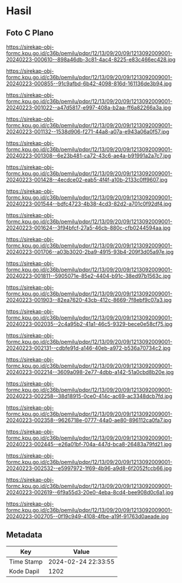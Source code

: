 # Hasil

## Foto C Plano

https://sirekap-obj-formc.kpu.go.id/c36b/pemilu/pdpr/12/13/09/20/09/1213092009001-20240223-000610--898a46db-3c81-4ac4-8225-e83c466ec428.jpg

https://sirekap-obj-formc.kpu.go.id/c36b/pemilu/pdpr/12/13/09/20/09/1213092009001-20240223-000855--91c9afbd-6b42-4098-816d-161136de3b94.jpg

https://sirekap-obj-formc.kpu.go.id/c36b/pemilu/pdpr/12/13/09/20/09/1213092009001-20240223-001022--a47d5817-e997-408a-b2aa-ff6a82266a3a.jpg

https://sirekap-obj-formc.kpu.go.id/c36b/pemilu/pdpr/12/13/09/20/09/1213092009001-20240223-001132--1538d906-f271-44a8-a07a-e943a06a0f57.jpg

https://sirekap-obj-formc.kpu.go.id/c36b/pemilu/pdpr/12/13/09/20/09/1213092009001-20240223-001308--6e23b481-ca72-43c6-ae4a-b91991a2a7c7.jpg

https://sirekap-obj-formc.kpu.go.id/c36b/pemilu/pdpr/12/13/09/20/09/1213092009001-20240223-001428--4ecdce02-eab5-4f4f-a10b-2133c0ff9607.jpg

https://sirekap-obj-formc.kpu.go.id/c36b/pemilu/pdpr/12/13/09/20/09/1213092009001-20240223-001544--bdfc4723-4b38-4cd3-82d2-a701c0f92df4.jpg

https://sirekap-obj-formc.kpu.go.id/c36b/pemilu/pdpr/12/13/09/20/09/1213092009001-20240223-001624--3f94bfcf-27a5-46cb-880c-cfb0244594aa.jpg

https://sirekap-obj-formc.kpu.go.id/c36b/pemilu/pdpr/12/13/09/20/09/1213092009001-20240223-001706--a03b3020-2ba9-4915-93b4-209f3d05a97e.jpg

https://sirekap-obj-formc.kpu.go.id/c36b/pemilu/pdpr/12/13/09/20/09/1213092009001-20240223-001811--5905071e-85e2-4404-b91c-38ed97b1563c.jpg

https://sirekap-obj-formc.kpu.go.id/c36b/pemilu/pdpr/12/13/09/20/09/1213092009001-20240223-001903--82ea7620-43cb-412c-8669-7f8ebf9c07a3.jpg

https://sirekap-obj-formc.kpu.go.id/c36b/pemilu/pdpr/12/13/09/20/09/1213092009001-20240223-002035--2c4a95b2-41a1-46c5-9329-bece0e58cf75.jpg

https://sirekap-obj-formc.kpu.go.id/c36b/pemilu/pdpr/12/13/09/20/09/1213092009001-20240223-002131--cdbfe91d-a146-40eb-a972-b536a70734c2.jpg

https://sirekap-obj-formc.kpu.go.id/c36b/pemilu/pdpr/12/13/09/20/09/1213092009001-20240223-002214--3609a098-2e77-4dbb-a142-51a0cbd8b20e.jpg

https://sirekap-obj-formc.kpu.go.id/c36b/pemilu/pdpr/12/13/09/20/09/1213092009001-20240223-002258--38d18915-0ce0-414c-ac69-ac3348dcb7fd.jpg

https://sirekap-obj-formc.kpu.go.id/c36b/pemilu/pdpr/12/13/09/20/09/1213092009001-20240223-002358--9626718e-0777-44a0-ae80-896112ca0fa7.jpg

https://sirekap-obj-formc.kpu.go.id/c36b/pemilu/pdpr/12/13/09/20/09/1213092009001-20240223-002445--e26a01bf-704a-447d-bca8-26483a79fd21.jpg

https://sirekap-obj-formc.kpu.go.id/c36b/pemilu/pdpr/12/13/09/20/09/1213092009001-20240223-002532--e5997972-1f69-4b96-a9d8-6f2052fccb66.jpg

https://sirekap-obj-formc.kpu.go.id/c36b/pemilu/pdpr/12/13/09/20/09/1213092009001-20240223-002619--6f9a55d3-20e0-4eba-8cd4-bee908d0c6a1.jpg

https://sirekap-obj-formc.kpu.go.id/c36b/pemilu/pdpr/12/13/09/20/09/1213092009001-20240223-002705--0f19c949-4108-4fbe-a19f-91763d0aeade.jpg


## Metadata

| Key        | Value               |
| ---------- | ------------------- |
| Time Stamp | 2024-02-24 22:33:55 |
| Kode Dapil | 1202                |




